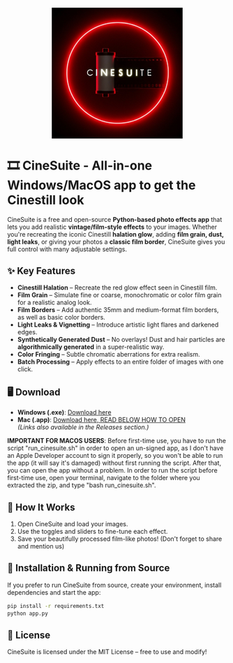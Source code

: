 <p align="center">
  <img src="logo.png" alt="CineSuite Logo" width="300">
</p>

# 🎞️ CineSuite - All-in-one Windows/MacOS app to get the Cinestill look

CineSuite is a free and open-source **Python-based photo effects app** that lets you add realistic **vintage/film-style effects** to your images. Whether you're recreating the iconic Cinestill **halation glow**, adding **film grain, dust, light leaks**, or giving your photos a **classic film border**, CineSuite gives you full control with many adjustable settings.  

## ✨ Key Features  
- **Cinestill Halation** – Recreate the red glow effect seen in Cinestill film.  
- **Film Grain** – Simulate fine or coarse, monochromatic or color film grain for a realistic analog look.
- **Film Borders** – Add authentic 35mm and medium-format film borders, as well as basic color borders.  
- **Light Leaks & Vignetting** – Introduce artistic light flares and darkened edges.  
- **Synthetically Generated Dust** – No overlays! Dust and hair particles are **algorithmically generated** in a super-realistic way.  
- **Color Fringing** – Subtle chromatic aberrations for extra realism.  
- **Batch Processing** – Apply effects to an entire folder of images with one click.  

## 🖥️ Download  
- **Windows (.exe)**: [Download here](https://github.com/wavequant/cinesuite/releases/download/release/CineSuite_Windows.zip)  
- **Mac (.app)**: [Download here, READ BELOW HOW TO OPEN](https://github.com/wavequant/cinesuite/releases/download/release/CineSuite_MacOS.zip)  
*(Links also available in the Releases section.)*

**IMPORTANT FOR MACOS USERS**: Before first-time use, you have to run the script "run_cinesuite.sh" in order to open an un-signed app, as I don't have an Apple Developer account to sign it properly, so you won't be able to run the app (it will say it's damaged) without first running the script. After that, you can open the app without a problem. In order to run the script before first-time use, open your terminal, navigate to the folder where you extracted the zip, and type "bash run_cinesuite.sh".

## 📸 How It Works  
1. Open CineSuite and load your images.  
2. Use the toggles and sliders to fine-tune each effect.   
3. Save your beautifully processed film-like photos! (Don't forget to share and mention us)

## 📂 Installation & Running from Source  
If you prefer to run CineSuite from source, create your environment, install dependencies and start the app:  
```sh
pip install -r requirements.txt
python app.py
```

## 📜 License
CineSuite is licensed under the MIT License – free to use and modify!
